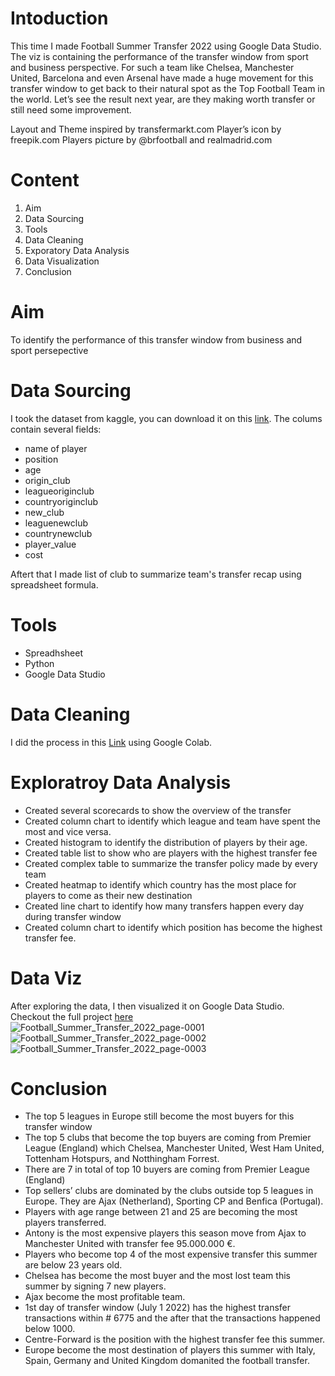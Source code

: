 

# Intoduction

This time I made Football Summer Transfer 2022 using Google Data Studio. The viz is containing the performance of the transfer window from sport and business perspective. For such a team like Chelsea, Manchester United, Barcelona and even Arsenal have made a huge movement for this transfer window to get back to their natural spot as the Top Football Team in the world. Let’s see the result next year, are they making worth transfer or still need some improvement.

Layout and Theme inspired by transfermarkt.com
Player’s icon by freepik.com
Players picture by @brfootball and realmadrid.com

# Content
1.	Aim
2.	Data Sourcing
3.	Tools
4.	Data Cleaning
5.	Exporatory Data Analysis
6.	Data Visualization
7.	Conclusion

#	Aim
To identify the performance of this transfer window from business and sport persepective 

#	Data Sourcing
 I took the dataset from kaggle, you can download it on this [link](https://www.kaggle.com/datasets/davidmolina/football-summer-market-2022).
 The colums contain several fields:
-	name of player
-	position
-	age
-	origin_club
-	leagueoriginclub
-	countryoriginclub
-	new_club
-	leaguenewclub
-	countrynewclub
-	player_value
-	cost

Aftert that I made list of club to summarize team's transfer recap using spreadsheet formula.

#	Tools
- Spreadhsheet
-	Python
-	Google Data Studio

#	Data Cleaning
I did the process in this [Link](https://colab.research.google.com/drive/1Oc1yfLZxXc-KmHwhZFeDOfWRnc7F3y2X?usp=sharing) using Google Colab.

#	Exploratroy Data Analysis
-	Created several scorecards to show the overview of the transfer
-	Created column chart to identify which league and team have spent the most and vice versa.
-	Created histogram to identify the distribution of players by their age.
-	Created table list to show who are players with the highest transfer fee
-	Created complex table to summarize the transfer policy made by every team
-	Created heatmap to identify which country has the most place for players to come as their new destination
-	Created line chart to identify how many transfers happen every day during transfer window
-	Created column chart to identify which position has become the highest transfer fee.

#	Data Viz
After exploring the data, I then visualized it on Google Data Studio. Checkout the full project [here](https://datastudio.google.com/s/rLFrAD4cD1Y)
![Football_Summer_Transfer_2022_page-0001](https://user-images.githubusercontent.com/65482851/188686681-4d415b84-d5cd-46c4-b008-a84e4896ea9b.jpg)
![Football_Summer_Transfer_2022_page-0002](https://user-images.githubusercontent.com/65482851/188686712-0ebb2616-8d86-4632-b67f-db36e210e720.jpg)
![Football_Summer_Transfer_2022_page-0003](https://user-images.githubusercontent.com/65482851/188686728-fcab9511-7f73-41b3-ac51-9ea06b8bb94d.jpg)

#	Conclusion
-	The top 5 leagues in Europe still become the most buyers for this transfer window
-	The top 5 clubs that become the top buyers are coming from Premier League (England) which Chelsea, Manchester United, West Ham United, Tottenham Hotspurs, and Notthingham Forrest. 
-	There are 7 in total of top 10 buyers are coming from Premier League (England)
-	Top sellers’ clubs are dominated by the clubs outside top 5 leagues in Europe. They are Ajax (Netherland), Sporting CP and Benfica (Portugal). 
-	Players with age range between 21 and 25 are becoming the most players transferred.
-	Antony is the most expensive players this season move from Ajax to Manchester United with transfer fee 95.000.000 €.
-	Players who become top 4 of the most expensive transfer this summer are below 23 years old.
-	Chelsea has become the most buyer and the most lost team this summer by signing 7 new players.
-	Ajax become the most profitable team.
-	1st day of transfer window (July 1 2022) has the highest transfer transactions within # 6775 and the after that the transactions happened below 1000.
-	Centre-Forward is the position with the highest transfer fee this summer.
-	Europe become the most destination of players this summer with Italy, Spain, Germany and United Kingdom domanited the football transfer.


